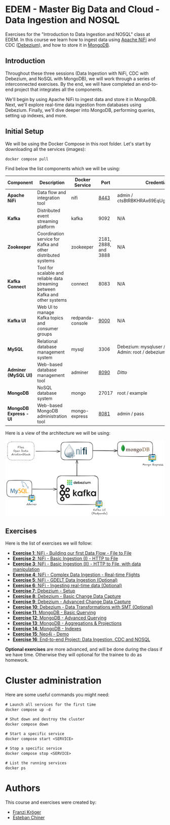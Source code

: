 # EDEM - Master Big Data and Cloud - Data Ingestion and NOSQL

Exercises for the "Introduction to Data Ingestion and NOSQL" class at EDEM.
In this course we learn how to ingest data using [Apache NiFi](https://nifi.apache.org/) and CDC ([Debezium](https://debezium.io/)), and how to store it in [MongoDB](https://www.mongodb.com/).

## Introduction

Throughout these three sessions (Data Ingestion with NiFi, CDC with Debezium, and NoSQL with MongoDB), we will work through a series of interconnected exercises. By the end, we will have completed an end-to-end project that integrates all the components.

We'll begin by using Apache NiFi to ingest data and store it in MongoDB. Next, we'll explore real-time data ingestion from databases using Debezium. Finally, we'll dive deeper into MongoDB, performing queries, setting up indexes, and more.

## Initial Setup

We will be using the Docker Compose in this root folder. Let's start by downloading all the services (images):

```shell
docker compose pull
```

Find below the list components which we will be using:

| Component  | Description | Docker Service | Port | Credentials |
| ------------- | ------------- | ------------- | ------------- | ------------- |
| **Apache NiFi**  | Data flow and integration tool | nifi  |  [8443](https://localhost:8443/nifi) | admin / ctsBtRBKHRAx69EqUghvvgEvjnaLjFEB |
| **Kafka** | Distributed event streaming platform | kafka | 9092 | N/A |
| **Zookeeper** | Coordination service for Kafka and other distributed systems | zookeeper | 2181, 2888, and 3888 | N/A |
| **Kafka Connect** | Tool for scalable and reliable data streaming between Kafka and other systems | connect | 8083 | N/A |
| **Kafka UI** | Web UI to manage Kafka topics and consumer groups | redpanda-console | [9000](http://localhost:9000/) | N/A |
| **MySQL** | Relational database management system | mysql | 3306 | Debezium: mysqluser / mysqlpw <br/> Admin: root / debezium |
| **Adminer (MySQL UI)** | Web-based database management tool | adminer | [8090](http://localhost:8090/) | *Ditto* |
| **MongoDB** | NoSQL database system | mongo | 27017 | root / example |
| **MongoDB Express - UI** | Web-based MongoDB administration tool | mongo-express | [8081](http://localhost:8081/) | admin / pass |

Here is a view of the architecture we will be using:

![Architecture](img/architecture.png)

## Exercises

Here is the list of exercises we will follow:

* [**Exercise 1**: NiFi - Building our first Data Flow - File to File](Exercises/Exercise01)
* [**Exercise 2**: NiFi - Basic Ingestion (I) - HTTP to File](Exercises/Exercise02)
* [**Exercise 3**: NiFi - Basic Ingestion (II) - HTTP to File, with data manipulation](Exercises/Exercise03)
* [**Exercise 4**: NiFi - Complex Data Ingestion - Real-time Flights](Exercises/Exercise04)
* [**Exercise 5**: NiFi - GDELT Data Ingestion (Optional)](Exercises/Exercise05)
* [**Exercise 6**: NiFi - Ingesting real-time data (Optional)](Exercises/Exercise06)
* [**Exercise 7**: Debezium - Setup](Exercises/Exercise07)
* [**Exercise 8**: Debezium - Basic Change Data Capture](Exercises/Exercise08)
* [**Exercise 9**: Debezium - Advanced Change Data Capture](Exercises/Exercise09)
* [**Exercise 10**: Debezium - Data Transformations with SMT (Optional)](Exercises/Exercise10)
* [**Exercise 11**: MongoDB - Basic Querying](Exercises/Exercise11)
* [**Exercise 12**: MongoDB - Advanced Querying](Exercises/Exercise12)
* [**Exercise 13**: MongoDB - Aggregations & Projections](Exercises/Exercise13)
* [**Exercise 14**: MongoDB - Indexes](Exercises/Exercise14)
* [**Exercise 15**: Neo4j - Demo](Exercises/Exercise15)
* [**Exercise 16**: End-to-end Project: Data Ingestion, CDC and NOSQL](Exercises/Exercise16)

 **Optional exercises** are more advanced, and will be done during the class if we have time. Otherwise they will optional for the trainee to do as homework.

# Cluster administration

Here are some useful commands you might need:

```shell
# Launch all services for the first time
docker compose up -d
```

```shell
# Shut down and destroy the cluster
docker compose down
```

```shell
# Start a specific service
docker compose start <SERVICE>
```

```shell
# Stop a specific service
docker compose stop <SERVICE>
```

```shell
# List the running services
docker ps
```

# Authors

This course and exercises were created by:

* [Franzi Kröger](https://github.com/frkroe)
* [Esteban Chiner](https://github.com/echiner)